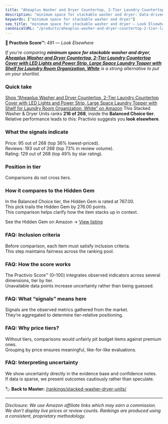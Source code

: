 ```yaml
---
title: "Aheaplus Washer and Dryer Countertop, 2-Tier Laundry Countertop Cover with LED Lights and Power Strip, Large Space Laundry Topper with Shelf for Laundry Room Organization, White"
description: "minimum space for stackable washer and dryer: Data-driven ranking using the Practivio Score™. Positioned by quality, value, demand, findability, momentum."
keywords: ["minimum space for stackable washer and dryer"]
seo_title: "minimum space for stackable washer and dryer — Look Elsewhere (2025)"
canonicalURL: "/products/aheaplus-washer-and-dryer-countertop-2-tier-laundry-countertop-cover-with-led-lights-and-power-strip-large-space-laundry-topper-with-shelf-for-laundry-room-organization-white-B0F7PK4D5S/"
---
```


**🚫 Practivio Score™:** 491 — _Look Elsewhere_


*If you're comparing **minimum space for stackable washer and dryer**, **[Aheaplus Washer and Dryer Countertop, 2-Tier Laundry Countertop Cover with LED Lights and Power Strip, Large Space Laundry Topper with Shelf for Laundry Room Organization, White](https://www.amazon.com/dp/B0F7PK4D5S?tag=practivio-20)** is a strong alternative to put on your shortlist.*
### Quick take
[Shop “Aheaplus Washer and Dryer Countertop, 2-Tier Laundry Countertop Cover with LED Lights and Power Strip, Large Space Laundry Topper with Shelf for Laundry Room Organization, White” on Amazon](https://www.amazon.com/dp/B0F7PK4D5S?tag=practivio-20)
This Stacked Washer & Dryer Units ranks **216 of 268**, inside the **Balanced Choice tier**.  
Relative performance leads to this: Practivio suggests you **look elsewhere**.

### What the signals indicate
Price: 95 out of 268 (top 36% lowest-priced).  
Reviews: 193 out of 268 (top 73% in review volume).  
Rating: 129 out of 268 (top 49% by star rating).  

### Position in tier
Comparisons do not cross tiers.

### How it compares to the Hidden Gem
In the Balanced Choice tier, the Hidden Gem is rated at 767.00.  
This pick trails the Hidden Gem by 276.00 points.  
This comparison helps clarify how the item stacks up in context.  

See the Hidden Gem on Amazon → [View listing](https://www.amazon.com/dp/B09YLKMHLH?tag=practivio-20)

### FAQ: Inclusion criteria
Before comparison, each item must satisfy inclusion criteria.  
This step maintains fairness across the ranking pool.

### FAQ: How the score works
The Practivio Score™ (0–100) integrates observed indicators across several dimensions, tier by tier.  
Unavailable data points increase uncertainty rather than being guessed.

### FAQ: What “signals” means here
Signals are the observed metrics gathered from the market.  
They’re aggregated to determine tier-relative positioning.

### FAQ: Why price tiers?
Without tiers, comparisons would unfairly pit budget items against premium ones.  
Grouping by price ensures meaningful, like-for-like evaluations.

### FAQ: Interpreting uncertainty
We show uncertainty directly in the evidence base and confidence notes.  
If data is sparse, we present outcomes cautiously rather than speculate.


🏷️ **Back to Master:** [/rankings/stacked-washer-dryer-units/](/rankings/stacked-washer-dryer-units/)

---
_Disclosure: We use Amazon affiliate links which may earn a commission. We don’t display live prices or review counts. Rankings are produced using a consistent, proprietary methodology._
